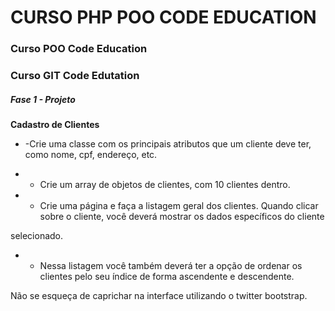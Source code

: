 # CURSO PHP POO CODE EDUCATION

### Curso POO  Code Education
### Curso GIT Code Edutation

##### Fase 1 - Projeto

**Cadastro de Clientes**

* -Crie uma classe com os principais atributos que um cliente deve ter, como nome, cpf, endereço, etc.

* - Crie um array de objetos de clientes, com 10 clientes dentro.

* - Crie uma página e faça a listagem geral dos clientes. Quando clicar sobre o cliente, você deverá mostrar os dados específicos do cliente 

selecionado.

* - Nessa listagem você também deverá ter a opção de ordenar os clientes pelo seu índice de forma ascendente e descendente.

Não se esqueça de caprichar na interface utilizando o twitter bootstrap.
